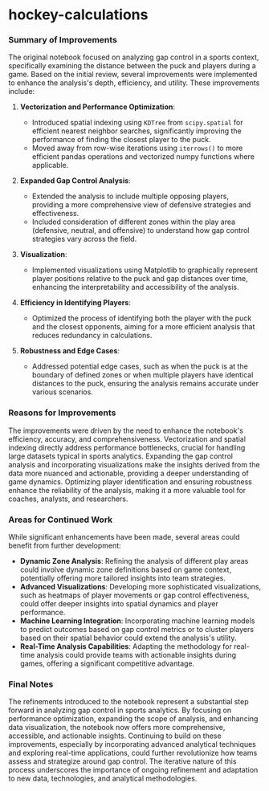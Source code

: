 # hockey-calculations


### Summary of Improvements

The original notebook focused on analyzing gap control in a sports context, specifically examining the distance between the puck and players during a game. Based on the initial review, several improvements were implemented to enhance the analysis's depth, efficiency, and utility. These improvements include:

1. **Vectorization and Performance Optimization**:
   - Introduced spatial indexing using `KDTree` from `scipy.spatial` for efficient nearest neighbor searches, significantly improving the performance of finding the closest player to the puck.
   - Moved away from row-wise iterations using `iterrows()` to more efficient pandas operations and vectorized numpy functions where applicable.

2. **Expanded Gap Control Analysis**:
   - Extended the analysis to include multiple opposing players, providing a more comprehensive view of defensive strategies and effectiveness.
   - Included consideration of different zones within the play area (defensive, neutral, and offensive) to understand how gap control strategies vary across the field.

3. **Visualization**:
   - Implemented visualizations using Matplotlib to graphically represent player positions relative to the puck and gap distances over time, enhancing the interpretability and accessibility of the analysis.

4. **Efficiency in Identifying Players**:
   - Optimized the process of identifying both the player with the puck and the closest opponents, aiming for a more efficient analysis that reduces redundancy in calculations.

5. **Robustness and Edge Cases**:
   - Addressed potential edge cases, such as when the puck is at the boundary of defined zones or when multiple players have identical distances to the puck, ensuring the analysis remains accurate under various scenarios.

### Reasons for Improvements

The improvements were driven by the need to enhance the notebook's efficiency, accuracy, and comprehensiveness. Vectorization and spatial indexing directly address performance bottlenecks, crucial for handling large datasets typical in sports analytics. Expanding the gap control analysis and incorporating visualizations make the insights derived from the data more nuanced and actionable, providing a deeper understanding of game dynamics. Optimizing player identification and ensuring robustness enhance the reliability of the analysis, making it a more valuable tool for coaches, analysts, and researchers.

### Areas for Continued Work

While significant enhancements have been made, several areas could benefit from further development:

- **Dynamic Zone Analysis**: Refining the analysis of different play areas could involve dynamic zone definitions based on game context, potentially offering more tailored insights into team strategies.
- **Advanced Visualizations**: Developing more sophisticated visualizations, such as heatmaps of player movements or gap control effectiveness, could offer deeper insights into spatial dynamics and player performance.
- **Machine Learning Integration**: Incorporating machine learning models to predict outcomes based on gap control metrics or to cluster players based on their spatial behavior could extend the analysis's utility.
- **Real-Time Analysis Capabilities**: Adapting the methodology for real-time analysis could provide teams with actionable insights during games, offering a significant competitive advantage.

### Final Notes

The refinements introduced to the notebook represent a substantial step forward in analyzing gap control in sports analytics. By focusing on performance optimization, expanding the scope of analysis, and enhancing data visualization, the notebook now offers more comprehensive, accessible, and actionable insights. Continuing to build on these improvements, especially by incorporating advanced analytical techniques and exploring real-time applications, could further revolutionize how teams assess and strategize around gap control. The iterative nature of this process underscores the importance of ongoing refinement and adaptation to new data, technologies, and analytical methodologies.
